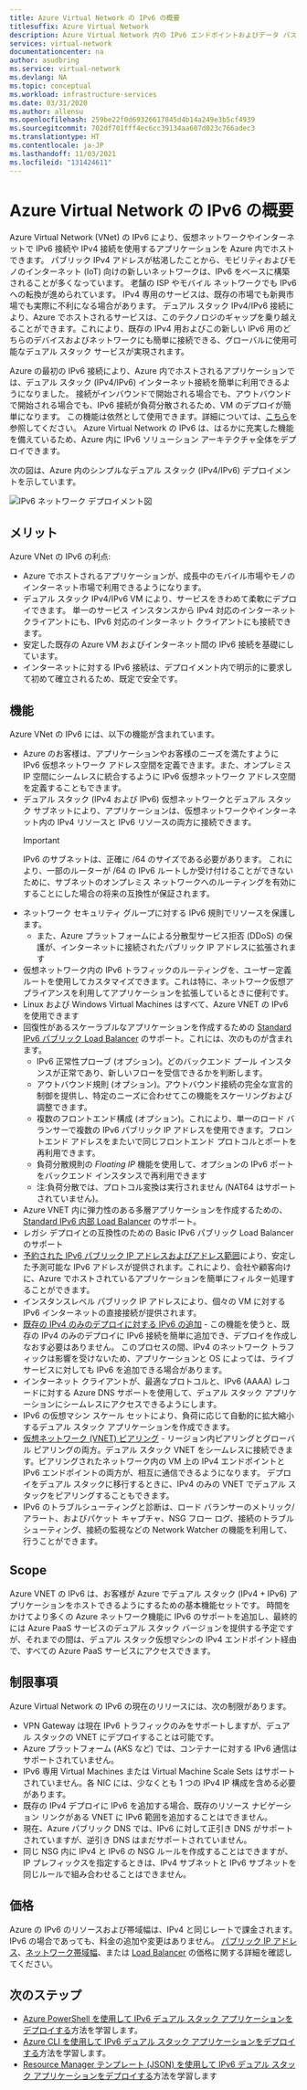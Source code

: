 ```yaml
---
title: Azure Virtual Network の IPv6 の概要
titlesuffix: Azure Virtual Network
description: Azure Virtual Network 内の IPv6 エンドポイントおよびデータ パスを IPv6 の観点から説明します。
services: virtual-network
documentationcenter: na
author: asudbring
ms.service: virtual-network
ms.devlang: NA
ms.topic: conceptual
ms.workload: infrastructure-services
ms.date: 03/31/2020
ms.author: allensu
ms.openlocfilehash: 259be22f0d69326617845d4b14a249e3b5cf4939
ms.sourcegitcommit: 702df701fff4ec6cc39134aa607d023c766adec3
ms.translationtype: HT
ms.contentlocale: ja-JP
ms.lasthandoff: 11/03/2021
ms.locfileid: "131424611"
---
```

# <a name="what-is-ipv6-for-azure-virtual-network"></a>Azure Virtual Network の IPv6 の概要

Azure Virtual Network (VNet) の IPv6 により、仮想ネットワークやインターネットで IPv6 接続や IPv4 接続を使用するアプリケーションを Azure 内でホストできます。 パブリック IPv4 アドレスが枯渇したことから、モビリティおよびモノのインターネット (IoT) 向けの新しいネットワークは、IPv6 をベースに構築されることが多くなっています。 老舗の ISP やモバイル ネットワークでも IPv6 への転換が進められています。 IPv4 専用のサービスは、既存の市場でも新興市場でも実際に不利になる場合があります。 デュアル スタック IPv4/IPv6 接続により、Azure でホストされるサービスは、このテクノロジのギャップを乗り越えることができます。これにより、既存の IPv4 用およびこの新しい IPv6 用のどちらのデバイスおよびネットワークにも簡単に接続できる、グローバルに使用可能なデュアル スタック サービスが実現されます。

Azure の最初の IPv6 接続により、Azure 内でホストされるアプリケーションでは、デュアル スタック (IPv4/IPv6) インターネット接続を簡単に利用できるようになりました。 接続がインバウンドで開始される場合でも、アウトバウンドで開始される場合でも、IPv6 接続が負荷分散されるため、VM のデプロイが簡単になります。 この機能は依然として使用できます。詳細については、[こちら](../../load-balancer/load-balancer-ipv6-overview.md)を参照してください。
Azure Virtual Network の IPv6 は、はるかに充実した機能を備えているため、Azure 内に IPv6 ソリューション アーキテクチャ全体をデプロイできます。


次の図は、Azure 内のシンプルなデュアル スタック (IPv4/IPv6) デプロイメントを示しています。

![IPv6 ネットワーク デプロイメント図](../media/ipv6-support-overview/ipv6-sample-diagram.png)

## <a name="benefits"></a>メリット

Azure VNet の IPv6 の利点:

- Azure でホストされるアプリケーションが、成長中のモバイル市場やモノのインターネット市場で利用できるようになります。
- デュアル スタック IPv4/IPv6 VM により、サービスをきわめて柔軟にデプロイできます。 単一のサービス インスタンスから IPv4 対応のインターネット クライアントにも、IPv6 対応のインターネット クライアントにも接続できます。
- 安定した既存の Azure VM およびインターネット間の IPv6 接続を基礎にしています。
- インターネットに対する IPv6 接続は、デプロイメント内で明示的に要求して初めて確立されるため、既定で安全です。

## <a name="capabilities"></a>機能

Azure VNet の IPv6 には、以下の機能が含まれています。

- Azure のお客様は、アプリケーションやお客様のニーズを満たすように IPv6 仮想ネットワーク アドレス空間を定義できます。また、オンプレミス IP 空間にシームレスに統合するように IPv6 仮想ネットワーク アドレス空間を定義することもできます。
- デュアル スタック (IPv4 および IPv6) 仮想ネットワークとデュアル スタック サブネットにより、アプリケーションは、仮想ネットワークやインターネット内の IPv4 リソースと IPv6 リソースの両方に接続できます。
    > [!IMPORTANT]
    > IPv6 のサブネットは、正確に /64 のサイズである必要があります。  これにより、一部のルーターが /64 の IPv6 ルートしか受け付けることができないために、サブネットのオンプレミス ネットワークへのルーティングを有効にすることにした場合の将来の互換性が保証されます。  
- ネットワーク セキュリティ グループに対する IPv6 規則でリソースを保護します。
    - また、Azure プラットフォームによる分散型サービス拒否 (DDoS) の保護が、インターネットに接続されたパブリック IP アドレスに拡張されます
- 仮想ネットワーク内の IPv6 トラフィックのルーティングを、ユーザー定義ルートを使用してカスタマイズできます。これは特に、ネットワーク仮想アプライアンスを利用してアプリケーションを拡張しているときに便利です。
- Linux および Windows Virtual Machines はすべて、Azure VNET の IPv6 を使用できます
- 回復性があるスケーラブルなアプリケーションを作成するための [Standard IPv6 パブリック Load Balancer](../../load-balancer/virtual-network-ipv4-ipv6-dual-stack-standard-load-balancer-powershell.md) のサポート。これには、次のものが含まれます。
    - IPv6 正常性プローブ (オプション)。どのバックエンド プール インスタンスが正常であり、新しいフローを受信できるかを判断します。
    - アウトバウンド規則 (オプション)。アウトバウンド接続の完全な宣言的制御を提供し、特定のニーズに合わせてこの機能をスケーリングおよび調整できます。
    - 複数のフロントエンド構成 (オプション)。これにより、単一のロード バランサーで複数の IPv6 パブリック IP アドレスを使用できます。フロントエンド アドレスをまたいで同じフロントエンド プロトコルとポートを再利用できます。
    - 負荷分散規則の *Floating IP* 機能を使用して、オプションの IPv6 ポートをバックエンド インスタンスで再利用できます 
    - 注:負荷分散では、プロトコル変換は実行されません (NAT64 はサポートされていません)。 
- Azure VNET 内に弾力性のある多層アプリケーションを作成するための、[Standard IPv6 内部 Load Balancer](../../load-balancer/ipv6-dual-stack-standard-internal-load-balancer-powershell.md) のサポート。   
- レガシ デプロイとの互換性のための Basic IPv6 パブリック Load Balancer のサポート
- [予約された IPv6 パブリック IP アドレスおよびアドレス範囲](public-ip-address-prefix.md)により、安定した予測可能な IPv6 アドレスが提供されます。これにより、会社や顧客向けに、Azure でホストされているアプリケーションを簡単にフィルター処理することができます。
- インスタンスレベル パブリック IP アドレスにより、個々の VM に対する IPv6 インターネットの直接接続が提供されます。
- [既存の IPv4 のみのデプロイに対する IPv6 の追加](../../load-balancer/ipv6-add-to-existing-vnet-powershell.md) - この機能を使うと、既存の IPv4 のみのデプロイに IPv6 接続を簡単に追加でき、デプロイを作成しなおす必要はありません。  このプロセスの間、IPv4 のネットワーク トラフィックは影響を受けないため、アプリケーションと OS によっては、ライブ サービスに対しても IPv6 を追加できる場合があります。    
- インターネット クライアントが、最適なプロトコルと、IPv6 (AAAA) レコードに対する Azure DNS サポートを使用して、デュアル スタック アプリケーションにシームレスにアクセスできるようにします。 
- IPv6 の仮想マシン スケール セットにより、負荷に応じて自動的に拡大縮小するデュアル スタック アプリケーションを作成できます。
- [仮想ネットワーク (VNET) ピアリング](../../virtual-network/virtual-network-peering-overview.md) - リージョン内ピアリングとグローバル ピアリングの両方。デュアル スタック VNET をシームレスに接続できます。ピアリングされたネットワーク内の VM 上の IPv4 エンドポイントと IPv6 エンドポイントの両方が、相互に通信できるようになります。 デプロイをデュアル スタックに移行するときに、IPv4 のみの VNET でデュアル スタックをピアリングすることもできます。 
- IPv6 のトラブルシューティングと診断は、ロード バランサーのメトリック/アラート、およびパケット キャプチャ、NSG フロー ログ、接続のトラブルシューティング、接続の監視などの Network Watcher の機能を利用して、行うことができます。   

## <a name="scope"></a>Scope
Azure VNET の IPv6 は、お客様が Azure でデュアル スタック (IPv4 + IPv6) アプリケーションをホストできるようにするための基本機能セットです。  時間をかけてより多くの Azure ネットワーク機能に IPv6 のサポートを追加し、最終的には Azure PaaS サービスのデュアル スタック バージョンを提供する予定ですが、それまでの間は、デュアル スタック仮想マシンの IPv4 エンドポイント経由で、すべての Azure PaaS サービスにアクセスできます。   

## <a name="limitations"></a>制限事項
Azure Virtual Network の IPv6 の現在のリリースには、次の制限があります。
- VPN Gateway は現在 IPv6 トラフィックのみをサポートしますが、デュアル スタックの VNET にデプロイすることは可能です。
- Azure プラットフォーム (AKS など) では、コンテナーに対する IPv6 通信はサポートされていません。 
- IPv6 専用 Virtual Machines または Virtual Machine Scale Sets はサポートされていません。各 NIC には、少なくとも 1 つの IPv4 IP 構成を含める必要があります。 
- 既存の IPv4 デプロイに IPv6 を追加する場合、既存のリソース ナビゲーション リンクがある VNET に IPv6 範囲を追加することはできません。  
- 現在、Azure パブリック DNS では、IPv6 に対して正引き DNS がサポートされていますが、逆引き DNS はまだサポートされていません。
- 同じ NSG 内に IPv4 と IPv6 の NSG ルールを作成することはできますが、IP プレフィックスを指定するときは、IPv4 サブネットと IPv6 サブネットを同じルールで組み合わせることはできません。

## <a name="pricing"></a>価格

Azure の IPv6 のリソースおよび帯域幅は、IPv4 と同じレートで課金されます。 IPv6 の場合であっても、料金の追加や変更はありません。 [パブリック IP アドレス](https://azure.microsoft.com/pricing/details/ip-addresses/)、[ネットワーク帯域幅](https://azure.microsoft.com/pricing/details/bandwidth/)、または [Load Balancer](https://azure.microsoft.com/pricing/details/load-balancer/) の価格に関する詳細を確認してください。

## <a name="next-steps"></a>次のステップ

- [Azure PowerShell を使用して IPv6 デュアル スタック アプリケーションをデプロイする](../../load-balancer/virtual-network-ipv4-ipv6-dual-stack-standard-load-balancer-powershell.md)方法を学習します。
- [Azure CLI を使用して IPv6 デュアル スタック アプリケーションをデプロイする](../../load-balancer/virtual-network-ipv4-ipv6-dual-stack-standard-load-balancer-cli.md)方法を学習します。
- [Resource Manager テンプレート (JSON) を使用して IPv6 デュアル スタック アプリケーションをデプロイする](../../load-balancer/ipv6-configure-standard-load-balancer-template-json.md)方法を学習します
